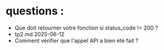 # questions :

- Que doit retourner votre fonction si status_code != 200 ?
- tp2.md 2025-06-12
- Comment vérifier que l'appel API a bien été fait ?